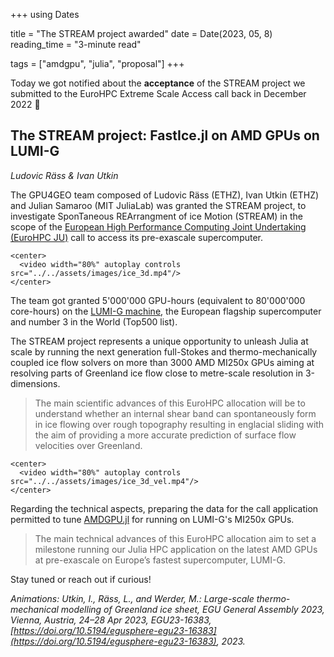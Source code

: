 +++
using Dates

title = "The STREAM project awarded"
date = Date(2023, 05, 8)
reading_time = "3-minute read"

tags = ["amdgpu", "julia", "proposal"]
+++

Today we got notified about the **acceptance** of the STREAM project we submitted to the EuroHPC Extreme Scale Access call back in December 2022 🚀

## The STREAM project: FastIce.jl on AMD GPUs on LUMI-G
*Ludovic Räss & Ivan Utkin*

The GPU4GEO team composed of Ludovic Räss (ETHZ), Ivan Utkin (ETHZ) and Julian Samaroo (MIT JuliaLab) was granted the STREAM project, to investigate SponTaneous REArrangment of ice Motion (STREAM) in the scope of the [European High Performance Computing Joint Undertaking (EuroHPC JU)](https://eurohpc-ju.europa.eu/eurohpc-ju-call-proposals-extreme-scale-access-mode-open-2022-09-28_en) call to access its pre-exascale supercomputer.

~~~
<center>
  <video width="80%" autoplay controls src="../../assets/images/ice_3d.mp4"/>
</center>
~~~

The team got granted 5'000'000 GPU-hours (equivalent to 80'000'000 core-hours) on the [LUMI-G machine](https://www.lumi-supercomputer.eu), the European flagship supercomputer and number 3 in the World (Top500 list).

The STREAM project represents a unique opportunity to unleash Julia at scale by running the next generation full-Stokes and thermo-mechanically coupled ice flow solvers on more than 3000 AMD MI250x GPUs aiming at resolving parts of Greenland ice flow close to metre-scale resolution in 3-dimensions.

> The main scientific advances of this EuroHPC allocation will be to understand whether an internal shear band can spontaneously form in ice flowing over rough topography resulting in englacial sliding with the aim of providing a more accurate prediction of surface flow velocities over Greenland.

~~~
<center>
  <video width="80%" autoplay controls src="../../assets/images/ice_3d_vel.mp4"/>
</center>
~~~

Regarding the technical aspects, preparing the data for the call application permitted to tune [AMDGPU.jl](https://github.com/JuliaGPU/AMDGPU.jl) for running on LUMI-G's MI250x GPUs.

> The main technical advances of this EuroHPC allocation aim to set a milestone running our Julia HPC application on the latest AMD GPUs at pre-exascale on Europe’s fastest supercomputer, LUMI-G.

Stay tuned or reach out if curious!

_Animations: Utkin, I., Räss, L., and Werder, M.: Large-scale thermo-mechanical modelling of Greenland ice sheet, EGU General Assembly 2023, Vienna, Austria, 24–28 Apr 2023, EGU23-16383, [https://doi.org/10.5194/egusphere-egu23-16383](https://doi.org/10.5194/egusphere-egu23-16383), 2023._